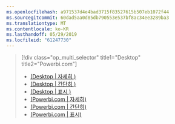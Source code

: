 ```yaml
---
ms.openlocfilehash: a971537d4e4bad3715f83527615b507eb1072f44
ms.sourcegitcommit: 60dad5aa0d85db790553e537bf8ac34ee3289ba3
ms.translationtype: MT
ms.contentlocale: ko-KR
ms.lasthandoff: 05/29/2019
ms.locfileid: "61247730"
---
```

> [!div class="op_multi_selector" title1="Desktop" title2="Powerbi.com"]
> * [(Desktop | 자세히 )](../power-bi-custom-visuals-use.md)
> * [(Desktop | 간단히 )](../powerbi-custom-visuals-use-less.md)
> * [(Desktop | 표시 )](../powerbi-custom-visuals-add-to-report-vid.md)
> * [(Powerbi.com | 자세히)](../power-bi-report-add-custom-visual.md)
> * [(Powerbi.com | 간단히)](../powerbi-custom-visuals-add-to-report-less.md)
> * [(Powerbi.com | 표시)](../powerbi-custom-visuals-add-to-report-vid.md)
> 
> 

